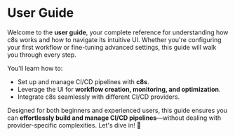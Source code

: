 # User Guide

Welcome to the **user guide**, your complete reference for understanding how c8s works and how to navigate its intuitive UI. Whether you're configuring your first workflow or fine-tuning advanced settings, this guide will walk you through every step.

You'll learn how to:
- Set up and manage CI/CD pipelines with **c8s**.
- Leverage the UI for **workflow creation, monitoring, and optimization**.
- Integrate c8s seamlessly with different CI/CD providers.

Designed for both beginners and experienced users, this guide ensures you can **effortlessly build and manage CI/CD pipelines**—without dealing with provider-specific complexities. Let's dive in! 🚀  
